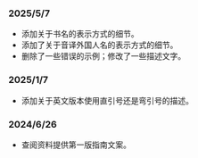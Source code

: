 ### 2025/5/7

- 添加关于书名的表示方式的细节。
- 添加了关于音译外国人名的表示方式的细节。
- 删除了一些错误的示例；修改了一些描述文字。

### 2025/1/7

- 添加关于英文版本使用直引号还是弯引号的描述。

### 2024/6/26

- 查阅资料提供第一版指南文案。
